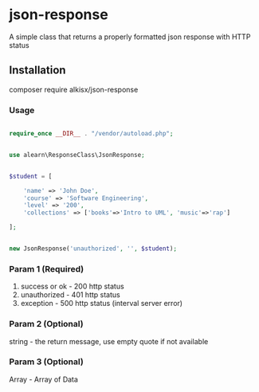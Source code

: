 # json-response
A simple class that returns a properly formatted json response with HTTP status

## Installation

composer require alkisx/json-response

### Usage

```php

require_once __DIR__ . "/vendor/autoload.php";


use alearn\ResponseClass\JsonResponse;


$student = [

    'name' => 'John Doe',
    'course' => 'Software Engineering',
    'level' => '200',
    'collections' => ['books'=>'Intro to UML', 'music'=>'rap']

];


new JsonResponse('unauthorized', '', $student);

```


### Param 1 (Required)
1. success or ok - 200 http status
2. unauthorized - 401 http status
3. exception - 500 http status (interval server error)

### Param 2 (Optional)
string - the return message, use empty quote if not available

### Param 3 (Optional)
Array - Array of Data